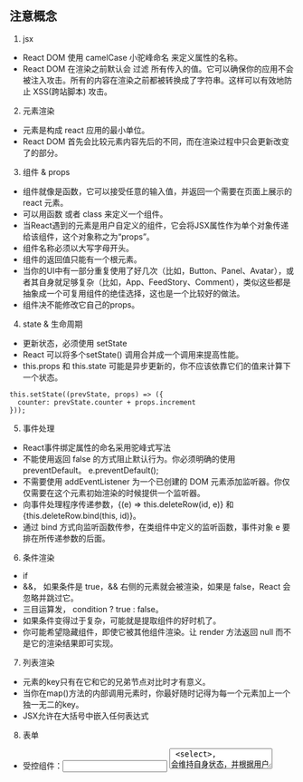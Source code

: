 ## 注意概念
1. jsx
-  React DOM 使用 camelCase 小驼峰命名 来定义属性的名称。
- React DOM 在渲染之前默认会 过滤 所有传入的值。它可以确保你的应用不会被注入攻击。所有的内容在渲染之前都被转换成了字符串。这样可以有效地防止 XSS(跨站脚本) 攻击。
2. 元素渲染
- 元素是构成 react 应用的最小单位。
- React DOM 首先会比较元素内容先后的不同，而在渲染过程中只会更新改变了的部分。
3. 组件 & props
- 组件就像是函数，它可以接受任意的输入值，并返回一个需要在页面上展示的 react 元素。
- 可以用函数 或者 class 来定义一个组件。
- 当React遇到的元素是用户自定义的组件，它会将JSX属性作为单个对象传递给该组件，这个对象称之为“props”。
- 组件名称必须以大写字母开头。
- 组件的返回值只能有一个根元素。
- 当你的UI中有一部分重复使用了好几次（比如，Button、Panel、Avatar），或者其自身就足够复杂（比如，App、FeedStory、Comment），类似这些都是抽象成一个可复用组件的绝佳选择，这也是一个比较好的做法。
- 组件决不能修改它自己的props。
4. state & 生命周期
- 更新状态，必须使用 setState
- React 可以将多个setState() 调用合并成一个调用来提高性能。
- this.props 和 this.state 可能是异步更新的，你不应该依靠它们的值来计算下一个状态。
```
this.setState((prevState, props) => ({
  counter: prevState.counter + props.increment
}));
```
5. 事件处理
- React事件绑定属性的命名采用驼峰式写法
- 不能使用返回 false 的方式阻止默认行为。你必须明确的使用 preventDefault。 e.preventDefault();
- 不需要使用 addEventListener 为一个已创建的 DOM 元素添加监听器。你仅仅需要在这个元素初始渲染的时候提供一个监听器。
- 向事件处理程序传递参数，{(e) => this.deleteRow(id, e)} 和 {this.deleteRow.bind(this, id)}。
- 通过 bind 方式向监听函数传参，在类组件中定义的监听函数，事件对象 e 要排在所传递参数的后面。
6. 条件渲染
- if
- &&， 如果条件是 true，&& 右侧的元素就会被渲染，如果是 false，React 会忽略并跳过它。
- 三目运算发， condition ? true : false。
- 如果条件变得过于复杂，可能就是提取组件的好时机了。
- 你可能希望隐藏组件，即使它被其他组件渲染。让 render 方法返回 null 而不是它的渲染结果即可实现。
7. 列表渲染
- 元素的key只有在它和它的兄弟节点对比时才有意义。
- 当你在map()方法的内部调用元素时，你最好随时记得为每一个元素加上一个独一无二的key。
- JSX允许在大括号中嵌入任何表达式
8. 表单
- 受控组件：<input> <textarea> <select>, 会维持自身状态，并根据用户输入进行更新。select标签上用value属性来表示选中项。
- 非受控组件：<input type="file"> ，该标签的value 是只读的，所以是非受控组件。
- 有处理多个受控的input元素时，你可以通过给每个元素添加一个name属性，来让处理函数根据 event.target.name的值来选择做什么。
- 有时使用受控组件可能很繁琐，因为要为数据可能发生变化的每一种方式都编写一个事件处理程序，并通过一个组件来管理全部的状态。
9. 状态提升
10. 组合 v 继承
11. react 理念
## 高级指引
1. 深入JSX
2. 使用 PropTypes 检查类型
3. 静态类型检查
4. Refs & DOM
5. 非受控组件
6. 性能优化
7. 不适用ES6
8. 不适用JSX
9. Reconciliation
10. Context
11. Fragments
12. Portals
13. Error Boundaries
14. Web Components
15. 高级组件
16. 传递 Refs
17. Render Props
18. 与第三方库协同
19. 可访问性
20. Code-Spiltting
21. 严格模式
